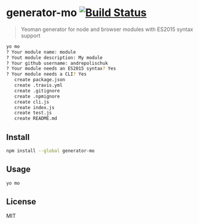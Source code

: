 # generator-mo [![Build Status](https://travis-ci.org/andrepolischuk/generator-mo.svg?branch=master)](https://travis-ci.org/andrepolischuk/generator-mo)

  > Yeoman generator for node and browser modules with ES2015 syntax support

```sh
yo mo
? Your module name: module
? Yout module description: My module
? Your github username: andrepolischuk
? Your module needs an ES2015 syntax? Yes
? Your module needs a CLI? Yes
   create package.json
   create .travis.yml
   create .gitignore
   create .npmignore
   create cli.js
   create index.js
   create test.js
   create README.md
```

## Install

```sh
npm install --global generator-mo
```

## Usage

```sh
yo mo
```

## License

  MIT
